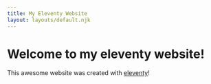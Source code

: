 ```yaml
---
title: My Eleventy Website
layout: layouts/default.njk
---
```


# Welcome to my eleventy website!

This awesome website was created with [eleventy](https://www.11ty.dev/)!
